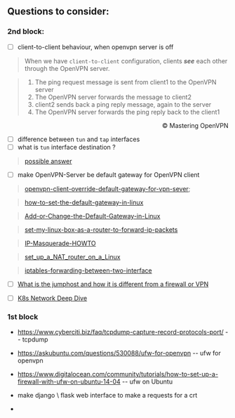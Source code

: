 
## Questions to consider:

### 2nd block:

- [ ] client-to-client behaviour, when openvpn server is off  
> When we have `client-to-client` configuration,  clients ***see*** each other through the OpenVPN server.

> 1. The ping request message is sent from client1 to the OpenVPN server
> 2. The OpenVPN server forwards the message to client2
> 3. client2 sends back a ping reply message, again to the server
> 4. The OpenVPN server forwards the ping reply back to the client1

<div style="text-align: right"> &copy; Mastering OpenVPN </div>


- [ ] difference between `tun` and `tap` interfaces
- [ ] what is `tun` interface destination ?
> [possible answer](https://stackoverflow.com/questions/36375530/what-is-the-destination-address-for-a-tap-tun-device)
- [ ] make OpenVPN-Server be default gateway for OpenVPN client
> [openvpn-client-override-default-gateway-for-vpn-sever](https://serverfault.com/questions/819339/openvpn-client-override-default-gateway-for-vpn-sever);

> [how-to-set-the-default-gateway-in-linux](https://www.howtogeek.com/799588/how-to-set-the-default-gateway-in-linux/)

> [Add-or-Change-the-Default-Gateway-in-Linux](https://www.wikihow.com/Add-or-Change-the-Default-Gateway-in-Linux)

> [set-my-linux-box-as-a-router-to-forward-ip-packets](https://askubuntu.com/questions/227369/how-can-i-set-my-linux-box-as-a-router-to-forward-ip-packets)

> [IP-Masquerade-HOWTO](https://tldp.org/HOWTO/IP-Masquerade-HOWTO/)

> [set_up_a_NAT_router_on_a_Linux](https://how-to.fandom.com/wiki/How_to_set_up_a_NAT_router_on_a_Linux-based_computer)

> [iptables-forwarding-between-two-interface](https://serverfault.com/questions/431593/iptables-forwarding-between-two-interface)

- [ ] [What is the jumphost and how it is different from a firewall or VPN](https://www.quora.com/What-is-a-jump-host-How-is-it-different-from-a-firewall-and-a-VPN-connection)  
- [ ] [K8s Network Deep Dive](https://itnext.io/kubernetes-network-deep-dive-7492341e0ab5)


### 1st block
- https://www.cyberciti.biz/faq/tcpdump-capture-record-protocols-port/ -- tcpdump
- https://askubuntu.com/questions/530088/ufw-for-openvpn -- ufw for openvpn
- https://www.digitalocean.com/community/tutorials/how-to-set-up-a-firewall-with-ufw-on-ubuntu-14-04 -- ufw on Ubuntu


- make django \ flask web interface to make a requests for a crt


- 
